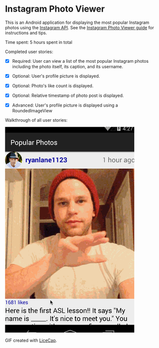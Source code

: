 # Instagram Photo Viewer

This is an Android application for displaying the most popular Instagram photos using the [Instagram API](http://www.instagram.com/). See the [Instagram Photo Viewer guide](http://courses.codepath.com/courses/intro_to_android/week/1#!assignment) for instructions and tips.

Time spent: 5 hours spent in total

Completed user stories:

 * [x] Required: User can view a list of the most popular Instagram photos including the photo itself, its caption, and its username.
 * [x] Optional: User's profile picture is displayed.
 * [x] Optional: Photo's like count is displayed.
 * [x] Optional: Relative timestamp of photo post is displayed.
 * [x] Advanced: User's profile picture is displayed using a RoundedImageView


Walkthrough of all user stories:

![Video Walkthrough](instagram_photos.gif)

GIF created with [LiceCap](http://www.cockos.com/licecap/).